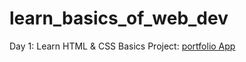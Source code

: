 # learn_basics_of_web_dev
Day 1: Learn HTML & CSS Basics
Project: [portfolio App](https://itzdineshx.github.io/learn_basics_of_web_dev/portfolio/index.html)
